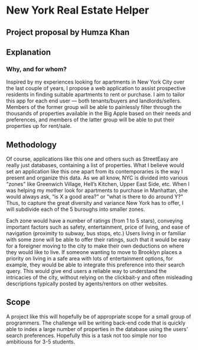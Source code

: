 # New York Real Estate Helper
## Project proposal by Humza Khan

## Explanation
### Why, and for whom?
Inspired by my experiences looking for apartments in New York City over the last couple of years, I propose a web application to assist prospective residents in finding suitable apartments to rent or purchase. I aim to tailor this app for each end user — both tenants/buyers and landlords/sellers. Members of the former group will be able to painlessly filter through the thousands of properties available in the Big Apple based on their needs and preferences, and members of the latter group will be able to put their properties up for rent/sale.

## Methodology
Of course, applications like this one and others such as StreetEasy are really just databases, containing a list of properties. What I believe would set an application like this one apart from its contemporaries is the way I present and organize this data. As we all know, NYC is divided into various “zones” like Greenwich Village, Hell’s Kitchen, Upper East Side, etc. When I was helping my mother look for apartments to purchase in Manhattan, she would always ask, “is X a good area?” or “what is there to do around Y?” Thus, to capture the great diversity and variance New York has to offer, I will subdivide each of the 5 buroughs into smaller zones.

Each zone would have a number of ratings (from 1 to 5 stars), conveying important factors such as safety, entertainment, price of living, and ease of navigation (proximity to subway, bus stops, etc.) Users living in or familiar with some zone will be able to offer their ratings, such that it would be easy for a foreigner moving to the city to make their own deductions on where they would like to live. If someone wanting to move to Brooklyn places a priority on living in a safe area with lots of entertainment options, for example, they would be able to integrate this preference into their search query. This would give end users a reliable way to understand the intricacies of the city, without relying on the clickbait-y and often misleading descriptions typically posted by agents/rentors on other websites.

## Scope
A project like this will hopefully be of appropriate scope for a small group of programmers. The challenge will be writing back-end code that is quickly able to index a large number of properties in the database using the users' search preferences. Hopefully this is a task not too simple nor too ambitiouss for 3-5 students.
